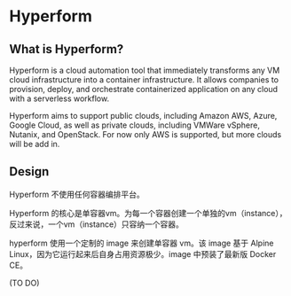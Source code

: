 # Hyperform


## What is Hyperform?

Hyperform is a cloud automation tool that immediately transforms any VM cloud infrastructure into a container infrastructure. It allows companies to provision, deploy, and orchestrate containerized application on any cloud with a serverless workflow. 

Hyperform aims to support public clouds, including Amazon AWS, Azure, Google Cloud, as well as private clouds, including VMWare vSphere, Nutanix, and OpenStack. For now only AWS is supported, but more clouds will be add in.


## Design

Hyperform 不使用任何容器编排平台。

Hyperform 的核心是单容器vm。为每一个容器创建一个单独的vm（instance），反过来说，一个vm（instance）只容纳一个容器。

hyperform 使用一个定制的 image 来创建单容器 vm。该 image 基于 Alpine Linux，因为它运行起来后自身占用资源极少。image 中预装了最新版 Docker CE。

(TO DO)
